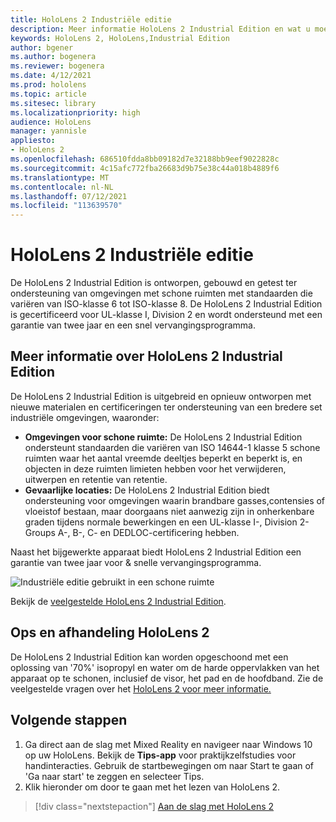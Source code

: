 ```yaml
---
title: HoloLens 2 Industriële editie
description: Meer informatie HoloLens 2 Industrial Edition en wat u moet doen nadat u er zelf een hebt.
keywords: HoloLens 2, HoloLens,Industrial Edition
author: bgener
ms.author: bogenera
ms.reviewer: bogenera
ms.date: 4/12/2021
ms.prod: hololens
ms.topic: article
ms.sitesec: library
ms.localizationpriority: high
audience: HoloLens
manager: yannisle
appliesto:
- HoloLens 2
ms.openlocfilehash: 686510fdda8bb09182d7e32188bb9eef9022828c
ms.sourcegitcommit: 4c15afc772fba26683d9b75e38c44a018b4889f6
ms.translationtype: MT
ms.contentlocale: nl-NL
ms.lasthandoff: 07/12/2021
ms.locfileid: "113639570"
---
```

# <a name="hololens-2-industrial-edition"></a>HoloLens 2 Industriële editie

De HoloLens 2 Industrial Edition is ontworpen, gebouwd en getest ter ondersteuning van omgevingen met schone ruimten met standaarden die variëren van ISO-klasse 6 tot ISO-klasse 8. De HoloLens 2 Industrial Edition is gecertificeerd voor UL-klasse I, Division 2 en wordt ondersteund met een garantie van twee jaar en een snel vervangingsprogramma.

## <a name="learn-about-hololens-2-industrial-edition"></a>Meer informatie over HoloLens 2 Industrial Edition

De HoloLens 2 Industrial Edition is uitgebreid en opnieuw ontworpen met nieuwe materialen en certificeringen ter ondersteuning van een bredere set industriële omgevingen, waaronder:

- **Omgevingen voor schone ruimte:** De HoloLens 2 Industrial Edition ondersteunt standaarden die variëren van ISO 14644-1 klasse 5 schone ruimten waar het aantal vreemde deeltjes beperkt en beperkt is, en objecten in deze ruimten limieten hebben voor het verwijderen, uitwerpen en retentie van retentie.
- **Gevaarlijke locaties:** De HoloLens 2 Industrial Edition biedt ondersteuning voor omgevingen waarin brandbare gasses,contensies of vloeistof bestaan, maar doorgaans niet aanwezig zijn in onherkenbare graden tijdens normale bewerkingen en een UL-klasse I-, Division 2-Groups A-, B-, C- en DEDLOC-certificering hebben.

Naast het bijgewerkte apparaat biedt HoloLens 2 Industrial Edition een garantie van twee jaar voor & snelle vervangingsprogramma.

![Industriële editie gebruikt in een schone ruimte](./images/ie-small-pic.png)

Bekijk de [veelgestelde HoloLens 2 Industrial Edition](hololens2-industrial-edition-faq.md).

## <a name="cleaning-and-handling-hololens-2"></a>Ops en afhandeling HoloLens 2

De HoloLens 2 Industrial Edition kan worden opgeschoond met een oplossing van '70%' isopropyl en water om de harde oppervlakken van het apparaat op te schonen, inclusief de visor, het pad en de hoofdband. Zie de veelgestelde vragen over het [HoloLens 2 voor meer informatie.](/hololens/hololens2-maintenance)

## <a name="next-steps"></a>Volgende stappen

1. Ga direct aan de slag met Mixed Reality en navigeer naar Windows 10 op uw HoloLens. Bekijk de **Tips-app** voor praktijkzelfstudies voor handinteracties. Gebruik de startbewegingen om naar Start te gaan of 'Ga naar start' te zeggen en selecteer Tips.
1. Klik hieronder om door te gaan met het lezen van HoloLens 2.

> [!div class="nextstepaction"]
> [Aan de slag met HoloLens 2](hololens2-basic-usage.md)